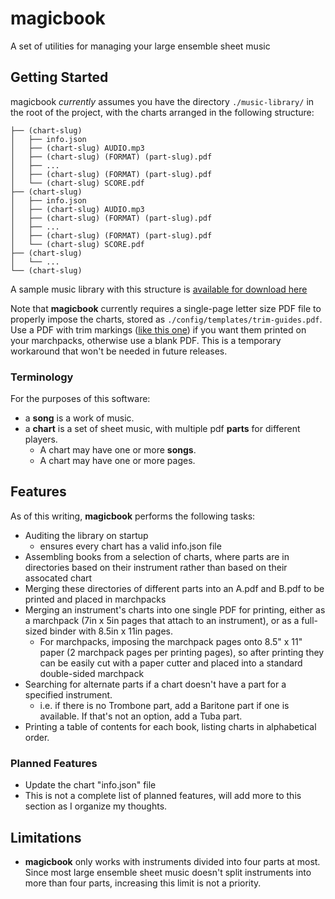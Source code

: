 # magicbook

A set of utilities for managing your large ensemble sheet music

## Getting Started

magicbook _currently_ assumes you have the directory `./music-library/` in the
root of the project, with the charts arranged in the following structure:

```
├── (chart-slug)
│   ├── info.json
│   ├── (chart-slug) AUDIO.mp3
│   ├── (chart-slug) (FORMAT) (part-slug).pdf
│   ├── ...
│   ├── (chart-slug) (FORMAT) (part-slug).pdf
│   └── (chart-slug) SCORE.pdf
├── (chart-slug)
│   ├── info.json
│   ├── (chart-slug) AUDIO.mp3
│   ├── (chart-slug) (FORMAT) (part-slug).pdf
│   ├── ...
│   ├── (chart-slug) (FORMAT) (part-slug).pdf
│   └── (chart-slug) SCORE.pdf
├── (chart-slug)
│   └── ...
└── (chart-slug)
```

A sample music library with this structure is
[available for download here](https://1drv.ms/f/s!AlNWUe2YKW0ehYUQOrpQwFzMWRFiQQ)

Note that **magicbook** currently requires a single-page letter size PDF file to
properly impose the charts, stored as `./config/templates/trim-guides.pdf`. Use
a PDF with trim markings
([like this one](https://1drv.ms/b/s!AlNWUe2YKW0ehYlRwEEp_Zb6asruSA?e=1gVmbA))
if you want them printed on your marchpacks, otherwise use a blank PDF. This is
a temporary workaround that won't be needed in future releases.

### Terminology

For the purposes of this software:

- a **song** is a work of music.
- a **chart** is a set of sheet music, with multiple pdf **parts** for different
  players.
  - A chart may have one or more **songs**.
  - A chart may have one or more pages.

## Features

As of this writing, **magicbook** performs the following tasks:

- Auditing the library on startup
  - ensures every chart has a valid info.json file
- Assembling books from a selection of charts, where parts are in directories
  based on their instrument rather than based on their assocated chart
- Merging these directories of different parts into an A.pdf and B.pdf to be
  printed and placed in marchpacks
- Merging an instrument's charts into one single PDF for printing, either as a
  marchpack (7in x 5in pages that attach to an instrument), or as a full-sized
  binder with 8.5in x 11in pages.
  - For marchpacks, imposing the marchpack pages onto 8.5" x 11" paper (2
    marchpack pages per printing pages), so after printing they can be easily
    cut with a paper cutter and placed into a standard double-sided marchpack
- Searching for alternate parts if a chart doesn't have a part for a specified
  instrument.
  - i.e. if there is no Trombone part, add a Baritone part if one is available.
    If that's not an option, add a Tuba part.
- Printing a table of contents for each book, listing charts in alphabetical
  order.

### Planned Features

- Update the chart "info.json" file
- This is not a complete list of planned features, will add more to this section
  as I organize my thoughts.

## Limitations

- **magicbook** only works with instruments divided into four parts at most.
  Since most large ensemble sheet music doesn't split instruments into more than
  four parts, increasing this limit is not a priority.
